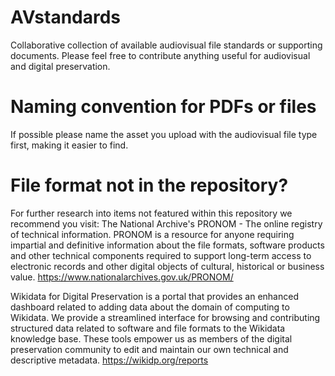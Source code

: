 # AVstandards
Collaborative collection of available audiovisual file standards or supporting documents. Please feel free to contribute anything useful for audiovisual and digital preservation.

# Naming convention for PDFs or files
If possible please name the asset you upload with the audiovisual file type first, making it easier to find.

# File format not in the repository?
For further research into items not featured within this repository we recommend you visit:
The National Archive's PRONOM - The online registry of technical information. PRONOM is a resource for anyone requiring impartial and definitive information about the file formats, software products and other technical components required to support long-term access to electronic records and other digital objects of cultural, historical or business value.  https://www.nationalarchives.gov.uk/PRONOM/

Wikidata for Digital Preservation is a portal that provides an enhanced dashboard related to adding data about the domain of computing to Wikidata. We provide a streamlined interface for browsing and contributing structured data related to software and file formats to the Wikidata knowledge base. These tools empower us as members of the digital preservation community to edit and maintain our own technical and descriptive metadata. https://wikidp.org/reports
